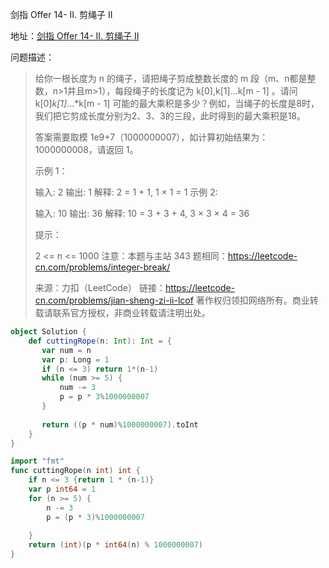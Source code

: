 剑指 Offer 14- II. 剪绳子 II

地址：[剑指 Offer 14- II. 剪绳子 II](https://leetcode-cn.com/problems/jian-sheng-zi-ii-lcof/)

问题描述：

>给你一根长度为 n 的绳子，请把绳子剪成整数长度的 m 段（m、n都是整数，n>1并且m>1），每段绳子的长度记为 k[0],k[1]...k[m - 1] 。请问 k[0]*k[1]*...*k[m - 1] 可能的最大乘积是多少？例如，当绳子的长度是8时，我们把它剪成长度分别为2、3、3的三段，此时得到的最大乘积是18。
>
>答案需要取模 1e9+7（1000000007），如计算初始结果为：1000000008，请返回 1。
>
> 
>
>示例 1：
>
>输入: 2
>输出: 1
>解释: 2 = 1 + 1, 1 × 1 = 1
>示例 2:
>
>输入: 10
>输出: 36
>解释: 10 = 3 + 3 + 4, 3 × 3 × 4 = 36
>
>
>提示：
>
>2 <= n <= 1000
>注意：本题与主站 343 题相同：https://leetcode-cn.com/problems/integer-break/
>
>来源：力扣（LeetCode）
>链接：https://leetcode-cn.com/problems/jian-sheng-zi-ii-lcof
>著作权归领扣网络所有。商业转载请联系官方授权，非商业转载请注明出处。

``` scala
object Solution {
    def cuttingRope(n: Int): Int = {
       var num = n
       var p: Long = 1
       if (n <= 3) return 1*(n-1)
       while (num >= 5) {
           num -= 3
           p = p * 3%1000000007
       }
       
       return ((p * num)%1000000007).toInt
    }
}
```

```go
import "fmt"
func cuttingRope(n int) int {
    if n <= 3 {return 1 * (n-1)}
    var p int64 = 1
    for (n >= 5) {
        n -= 3
        p = (p * 3)%1000000007 
        
    }
    return (int)(p * int64(n) % 1000000007)
}
```

